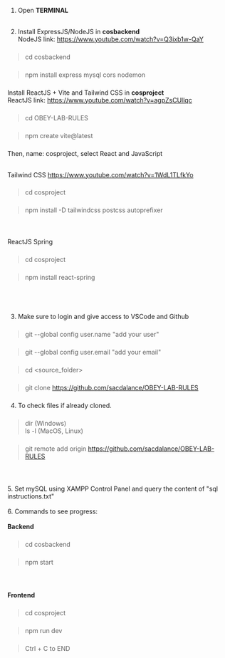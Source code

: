1. Open <b>TERMINAL</b> <br /><br />

2. Install ExpressJS/NodeJS in <b>cosbackend</b> <br />
NodeJS link: https://www.youtube.com/watch?v=Q3ixb1w-QaY <br />
###
> cd cosbackend
###
###
> npm install express mysql cors nodemon
###

Install ReactJS + Vite and Tailwind CSS in <b>cosproject</b> <br />
ReactJS link: https://www.youtube.com/watch?v=agpZsCUllqc <br />
###
> cd OBEY-LAB-RULES
###
###
> npm create vite@latest	
###
Then, name: cosproject, select React and JavaScript <br /><br />

Tailwind CSS https://www.youtube.com/watch?v=1WdL1TLfkYo
###
> cd cosproject
###
###
> npm install -D tailwindcss postcss autoprefixer
###
<br />

ReactJS Spring
###
> cd cosproject
###
###
> npm install react-spring
### 
<br /> <br />

3. Make sure to login and give access to VSCode and Github  <br />
###
> git --global config user.name "add your user"
###
###
> git --global config user.email "add your email"
###
###
> cd <source_folder>
###
###
> git clone https://github.com/sacdalance/OBEY-LAB-RULES
###
4. To check files if already cloned.
###
> dir (Windows) <br />
> ls -l (MacOS, Linux)
###
###
> git remote add origin https://github.com/sacdalance/OBEY-LAB-RULES
###
 <br />  <br />
5. Set mySQL using XAMPP Control Panel and query the content of "sql instructions.txt"  <br />  <br />
6. Commands to see progress: <br />  <br />
<b> Backend </b> <br />
###
> cd cosbackend
###
###
> npm start
###
<br /> <br />
<b> Frontend </b>
###
> cd cosproject
###
###
> npm run dev
###
###
> Ctrl + C to END
> ###

